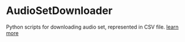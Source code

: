 # AudioSetDownloader
Python scripts for downloading audio set, represented in CSV file.
[learn more](https://research.google.com/audioset/)
